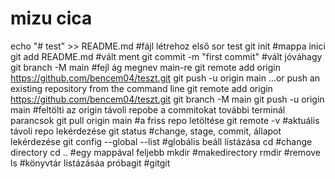 # mizu cica
echo "# test" >> README.md #fájl létrehoz első sor test
git init #mappa inici
git add README.md #vált ment
git commit -m "first commit" #vált jóváhagy
git branch -M main #fejl ág megnev main-re
git remote add origin https://github.com/bencem04/teszt.git
git push -u origin main
…or push an existing repository from the command line
git remote add origin https://github.com/bencem04/teszt.git
git branch -M main
git push -u origin main #feltölti az origin távoli repobe a commitokat
további terminál parancsok
git pull origin main #a friss repo letöltése
git remote -v #aktuális távoli repo lekérdezése
git status #change, stage, commit, állapot lekérdezése
git config --global --list #globális beáll lístázása
cd #change directory
cd .. #egy mappával feljebb
mkdir <directoryname> #makedirectory
rmdir <dn> #remove 
ls #könyvtár listázásáa
próbagit #gitgit 